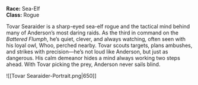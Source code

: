 **Race:** Sea-Elf  
**Class:** Rogue

Tovar Searaider is a sharp-eyed sea-elf rogue and the tactical mind behind many of Anderson’s most daring raids. As the third in command on the _Battered Flumph_, he’s quiet, clever, and always watching, often seen with his loyal owl, Whoo, perched nearby. Tovar scouts targets, plans ambushes, and strikes with precision—he’s not loud like Anderson, but just as dangerous. His calm demeanor hides a mind always working two steps ahead. With Tovar picking the prey, Anderson never sails blind.



![[Tovar Searaider-Portrait.png|650]]